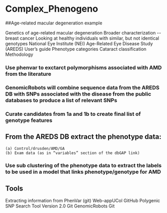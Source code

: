 # Complex_Phenogeno

##Age-related macular degeneration example

Genetics of age-related macular degeneration
Broader characterization -- breast cancer
Looking at healthy individuals with similar, but not identical genotypes
National Eye Institute (NEI) Age-Related Eye Disease Study (AREDS)
User’s guide
Phenotype categories
Cataract classification
Methodology 

### Use phenvar to exctarct polymorphisms associated with AMD from the literature 
### GenomicRobots will combine sequence data from the AREDS DB with SNPs associated with the disease from the public databases to produce a list of relevant SNPs
### Curate candidates from 1a and 1b to create final list of genotype features

## From the AREDS DB extract the phenotype data: 
	(a) Control/drusden/AMD/GA
	(b) Exam data (as in “variables” section of the dbGAP link)

### Use sub clustering of the phenotype data to extract the labels to be used in a model that links phenotype/genotype for AMD

## Tools
Extracting information from PhenVar (git)
Web-appUCol
GitHub
Polygenic SNP Search Tool Version 2.0 Git
GenomicRobots Git
